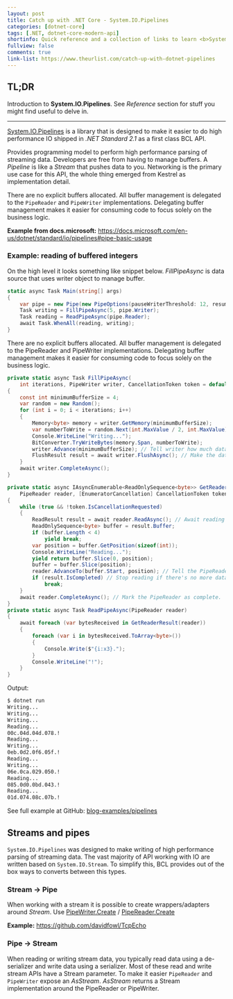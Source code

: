 ```yaml
---
layout: post
title: Catch up with .NET Core - System.IO.Pipelines
categories: [dotnet-core]
tags: [.NET, dotnet-core-modern-api]
shortinfo: Quick reference and a collection of links to learn <b>System.IO.Pipelines</b>.
fullview: false
comments: true
link-list: https://www.theurlist.com/catch-up-with-dotnet-pipelines
---
```


## TL;DR

Introduction to **System.IO.Pipelines**. See *Reference* section for stuff you might find useful to delve in.

---

[System.IO.Pipelines](https://www.nuget.org/packages/System.IO.Pipelines/) is a library that is designed to make it easier to do high performance IO shipped in *.NET Standard 2.1* as a first class BCL API.

Provides programming model to perform high performance parsing of streaming data. Developers are free from having to manage buffers. A *Pipeline* is like a *Stream* that pushes data to you. Networking is the primary use case for this API, the whole thing emerged from Kestrel as implementation detail.

There are no explicit buffers allocated. All buffer management is delegated to the `PipeReader` and `PipeWriter` implementations. Delegating buffer management makes it easier for consuming code to focus solely on the business logic.

**Example from docs.microsoft:** <https://docs.microsoft.com/en-us/dotnet/standard/io/pipelines#pipe-basic-usage>

### Example: reading of buffered integers

On the high level it looks something like snippet below. *FillPipeAsync* is data source that uses writer object to manage buffer.

```csharp
static async Task Main(string[] args)
{
    var pipe = new Pipe(new PipeOptions(pauseWriterThreshold: 12, resumeWriterThreshold: 9));
    Task writing = FillPipeAsync(5, pipe.Writer);
    Task reading = ReadPipeAsync(pipe.Reader);
    await Task.WhenAll(reading, writing);
}
```

There are no explicit buffers allocated. All buffer management is delegated to the PipeReader and PipeWriter implementations. Delegating buffer management makes it easier for consuming code to focus solely on the business logic.

```csharp
private static async Task FillPipeAsync(
    int iterations, PipeWriter writer, CancellationToken token = default)
{
    const int minimumBufferSize = 4;
    var random = new Random();
    for (int i = 0; i < iterations; i++)
    {
        Memory<byte> memory = writer.GetMemory(minimumBufferSize);
        var numberToWrite = random.Next(int.MaxValue / 2, int.MaxValue);
        Console.WriteLine("Writing...");
        BitConverter.TryWriteBytes(memory.Span, numberToWrite);
        writer.Advance(minimumBufferSize); // Tell writer how much data were written
        FlushResult result = await writer.FlushAsync(); // Make the data available to the PipeReader.
    }
    await writer.CompleteAsync();
}
```

```csharp
private static async IAsyncEnumerable<ReadOnlySequence<byte>> GetReaderResult(
    PipeReader reader, [EnumeratorCancellation] CancellationToken token = default)
{
    while (true && !token.IsCancellationRequested)
    {
        ReadResult result = await reader.ReadAsync(); // Await reading
        ReadOnlySequence<byte> buffer = result.Buffer;
        if (buffer.Length < 4)
            yield break;
        var position = buffer.GetPosition(sizeof(int));
        Console.WriteLine("Reading...");
        yield return buffer.Slice(0, position);
        buffer = buffer.Slice(position);
        reader.AdvanceTo(buffer.Start, position); // Tell the PipeReader how much of the buffer has been consumed.
        if (result.IsCompleted) // Stop reading if there's no more data coming.
            break;
    }
    await reader.CompleteAsync(); // Mark the PipeReader as complete.
}
private static async Task ReadPipeAsync(PipeReader reader)
{
    await foreach (var bytesReceived in GetReaderResult(reader))
    {
        foreach (var i in bytesReceived.ToArray<byte>())
        {
            Console.Write($"{i:x3}.");
        }
        Console.WriteLine("!");
    }
}
```

Output:
```bash
$ dotnet run
Writing...
Writing...
Writing...
Reading...
00c.04d.04d.078.!
Reading...
Writing...
0eb.0d2.0f6.05f.!
Reading...
Writing...
06e.0ca.029.050.!
Reading...
085.0d0.0bd.043.!
Reading...
01d.074.08c.07b.!
```

See full example at GitHub: [blog-examples/pipelines](https://github.com/NikiforovAll/nikiforovall.blog.examples/tree/master/pipelines)

<!-- **Tackle backpressure:** <https://docs.microsoft.com/en-us/dotnet/standard/io/pipelines#backpressure-and-flow-control> -->

## Streams and pipes

`System.IO.Pipelines` was designed to make writing of high performance parsing of streaming data. The vast majority of API working with IO are written based on `System.IO.Stream`. To simplify this, BCL provides out of the box ways to converts between this types.

### Stream → Pipe

When working with a stream it is possible to create wrappers/adapters around *Stream*. Use
[PipeWriter.Create](https://docs.microsoft.com/en-us/dotnet/api/system.io.pipelines.pipewriter.create) / [PipeReader.Create](https://docs.microsoft.com/en-us/dotnet/api/system.io.pipelines.pipereader.create)

**Example:** <https://github.com/davidfowl/TcpEcho>

### Pipe → Stream

When reading or writing stream data, you typically read data using a de-serializer and write data using a serializer. Most of these read and write stream APIs have a Stream parameter. To make it easier `PipeReader` and `PipeWriter` expose an *AsStream*. *AsStream* returns a Stream implementation around the PipeReader or PipeWriter.
